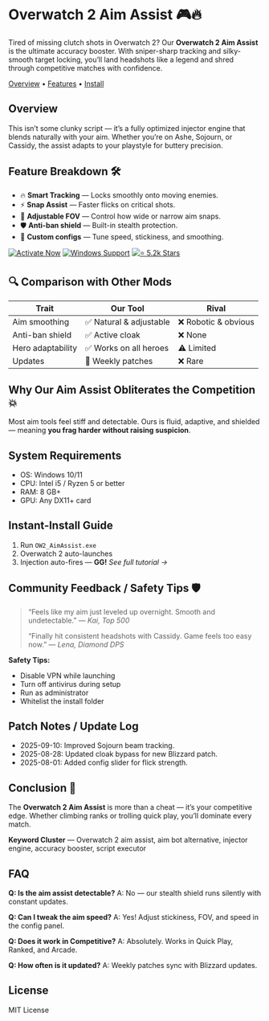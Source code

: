 # Overwatch 2 Aim Assist 🎮🔥

Tired of missing clutch shots in Overwatch 2? Our **Overwatch 2 Aim Assist** is the ultimate accuracy booster. With sniper-sharp tracking and silky-smooth target locking, you’ll land headshots like a legend and shred through competitive matches with confidence.


[Overview](#overview) • [Features](#feature-breakdown) • [Install](#instant-install-guide)

## Overview

This isn’t some clunky script — it’s a fully optimized injector engine that blends naturally with your aim. Whether you’re on Ashe, Sojourn, or Cassidy, the assist adapts to your playstyle for buttery precision.

## Feature Breakdown 🛠️

* 🔥 **Smart Tracking** — Locks smoothly onto moving enemies.
* ⚡ **Snap Assist** — Faster flicks on critical shots.
* 🎯 **Adjustable FOV** — Control how wide or narrow aim snaps.
* 🛡️ **Anti-ban shield** — Built-in stealth protection.
* 🔧 **Custom configs** — Tune speed, stickiness, and smoothing.

[![Activate Now](https://img.shields.io/badge/Activate-Now-green?style=for-the-badge\&logo=rocket)]()
[![Windows Support](https://img.shields.io/badge/Windows-Support-blue?style=for-the-badge\&logo=windows)]()
[![⭐ 5.2k Stars](https://img.shields.io/badge/⭐%205.2k-Stars-yellow?style=for-the-badge\&logo=github)]()

## 🔍 Comparison with Other Mods

| Trait             | **Our Tool**           | Rival               |
| ----------------- | ---------------------- | ------------------- |
| Aim smoothing     | ✅ Natural & adjustable | ❌ Robotic & obvious |
| Anti-ban shield   | ✅ Active cloak         | ❌ None              |
| Hero adaptability | ✅ Works on all heroes  | ⚠️ Limited          |
| Updates           | 🔄 Weekly patches      | ❌ Rare              |

## Why Our Aim Assist Obliterates the Competition 💥

Most aim tools feel stiff and detectable. Ours is fluid, adaptive, and shielded — meaning **you frag harder without raising suspicion**.

## System Requirements

* OS: Windows 10/11
* CPU: Intel i5 / Ryzen 5 or better
* RAM: 8 GB+
* GPU: Any DX11+ card

## Instant-Install Guide

1. Run `OW2_AimAssist.exe`
2. Overwatch 2 auto-launches
3. Injection auto-fires — **GG!**
   *See full tutorial →*

## Community Feedback / Safety Tips 🛡️

> “Feels like my aim just leveled up overnight. Smooth and undetectable.” — *Kai, Top 500*
>
> “Finally hit consistent headshots with Cassidy. Game feels too easy now.” — *Lena, Diamond DPS*

**Safety Tips:**

* Disable VPN while launching
* Turn off antivirus during setup
* Run as administrator
* Whitelist the install folder

## Patch Notes / Update Log

* 2025-09-10: Improved Sojourn beam tracking.
* 2025-08-28: Updated cloak bypass for new Blizzard patch.
* 2025-08-01: Added config slider for flick strength.

## Conclusion 🎯

The **Overwatch 2 Aim Assist** is more than a cheat — it’s your competitive edge. Whether climbing ranks or trolling quick play, you’ll dominate every match.

**Keyword Cluster** — Overwatch 2 aim assist, aim bot alternative, injector engine, accuracy booster, script executor

## FAQ

**Q: Is the aim assist detectable?**
A: No — our stealth shield runs silently with constant updates.

**Q: Can I tweak the aim speed?**
A: Yes! Adjust stickiness, FOV, and speed in the config panel.

**Q: Does it work in Competitive?**
A: Absolutely. Works in Quick Play, Ranked, and Arcade.

**Q: How often is it updated?**
A: Weekly patches sync with Blizzard updates.

## License

MIT License

